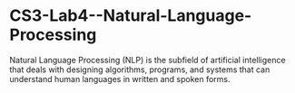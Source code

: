 # CS3-Lab4--Natural-Language-Processing
Natural Language Processing (NLP) is the subfield of artificial intelligence that deals with designing algorithms, programs, and systems that can understand human languages in written and spoken forms.
